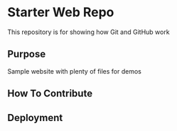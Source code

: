 # Starter Web Repo

This repository is for showing how Git and GitHub work

## Purpose

Sample website with plenty of files for demos

## How To Contribute

## Deployment

